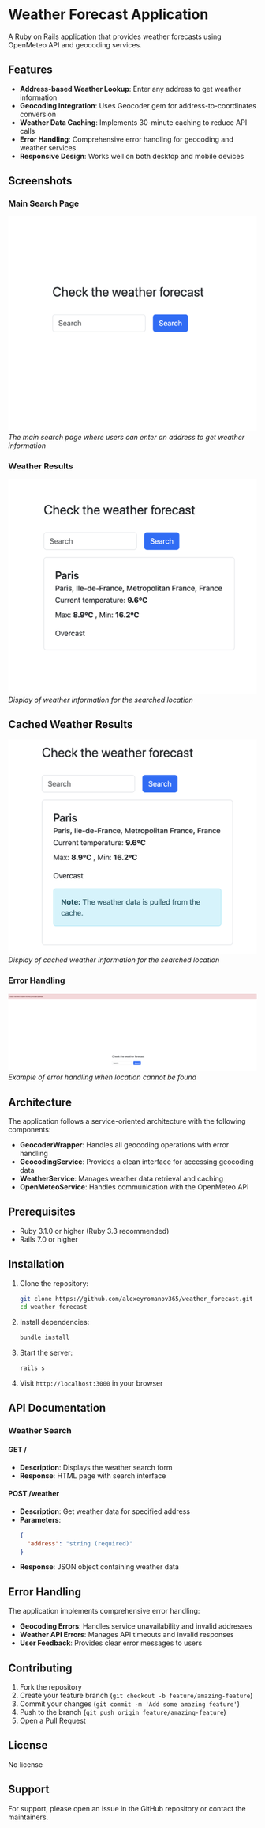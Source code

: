 # Weather Forecast Application

A Ruby on Rails application that provides weather forecasts using OpenMeteo API and geocoding services.

## Features

- **Address-based Weather Lookup**: Enter any address to get weather information
- **Geocoding Integration**: Uses Geocoder gem for address-to-coordinates conversion
- **Weather Data Caching**: Implements 30-minute caching to reduce API calls
- **Error Handling**: Comprehensive error handling for geocoding and weather services
- **Responsive Design**: Works well on both desktop and mobile devices

## Screenshots

### Main Search Page
![Main Search Page](docs/images/search_page.png)
*The main search page where users can enter an address to get weather information*

### Weather Results
![Weather Results](docs/images/weather_results.png)
*Display of weather information for the searched location*

## Cached Weather Results
![Cached Weather Results](docs/images/cached_weather_results.png)
*Display of cached weather information for the searched location*

### Error Handling
![Error Handling](docs/images/error_handling.png)
*Example of error handling when location cannot be found*

## Architecture

The application follows a service-oriented architecture with the following components:

- **GeocoderWrapper**: Handles all geocoding operations with error handling
- **GeocodingService**: Provides a clean interface for accessing geocoding data
- **WeatherService**: Manages weather data retrieval and caching
- **OpenMeteoService**: Handles communication with the OpenMeteo API

## Prerequisites

- Ruby 3.1.0 or higher (Ruby 3.3 recommended)
- Rails 7.0 or higher

## Installation

1. Clone the repository:
   ```bash
   git clone https://github.com/alexeyromanov365/weather_forecast.git
   cd weather_forecast
   ```

2. Install dependencies:
   ```bash
   bundle install
   ```

3. Start the server:
   ```bash
   rails s
   ```

4. Visit `http://localhost:3000` in your browser

## API Documentation

### Weather Search

#### GET /
- **Description**: Displays the weather search form
- **Response**: HTML page with search interface

#### POST /weather
- **Description**: Get weather data for specified address
- **Parameters**:
  ```json
  {
    "address": "string (required)"
  }
  ```
- **Response**: JSON object containing weather data

## Error Handling

The application implements comprehensive error handling:

- **Geocoding Errors**: Handles service unavailability and invalid addresses
- **Weather API Errors**: Manages API timeouts and invalid responses
- **User Feedback**: Provides clear error messages to users

## Contributing

1. Fork the repository
2. Create your feature branch (`git checkout -b feature/amazing-feature`)
3. Commit your changes (`git commit -m 'Add some amazing feature'`)
4. Push to the branch (`git push origin feature/amazing-feature`)
5. Open a Pull Request

## License

No license

## Support

For support, please open an issue in the GitHub repository or contact the maintainers.
